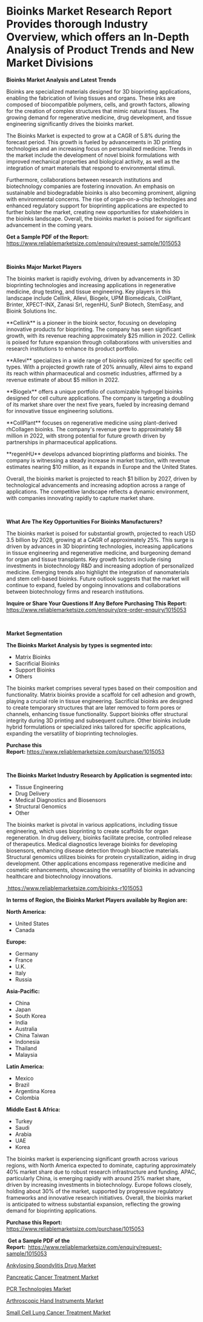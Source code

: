 <p><h1>Bioinks Market Research Report Provides thorough Industry Overview, which offers an In-Depth Analysis of Product Trends and New Market Divisions</h1></p><p><strong>Bioinks Market Analysis and Latest Trends</strong></p>
<p><p>Bioinks are specialized materials designed for 3D bioprinting applications, enabling the fabrication of living tissues and organs. These inks are composed of biocompatible polymers, cells, and growth factors, allowing for the creation of complex structures that mimic natural tissues. The growing demand for regenerative medicine, drug development, and tissue engineering significantly drives the bioinks market.</p><p>The Bioinks Market is expected to grow at a CAGR of 5.8% during the forecast period. This growth is fueled by advancements in 3D printing technologies and an increasing focus on personalized medicine. Trends in the market include the development of novel bioink formulations with improved mechanical properties and biological activity, as well as the integration of smart materials that respond to environmental stimuli.</p><p>Furthermore, collaborations between research institutions and biotechnology companies are fostering innovation. An emphasis on sustainable and biodegradable bioinks is also becoming prominent, aligning with environmental concerns. The rise of organ-on-a-chip technologies and enhanced regulatory support for bioprinting applications are expected to further bolster the market, creating new opportunities for stakeholders in the bioinks landscape. Overall, the bioinks market is poised for significant advancement in the coming years.</p></p>
<p><strong>Get a Sample PDF of the Report:&nbsp;</strong> <a href="https://www.reliablemarketsize.com/enquiry/request-sample/1015053?utm_campaign=1143&utm_medium=2&utm_source=Github&utm_content=ia&utm_term=05032025&utm_id=bioinks">https://www.reliablemarketsize.com/enquiry/request-sample/1015053</a></p>
<p>&nbsp;</p>
<p><strong>Bioinks Major Market Players</strong></p>
<p><p>The bioinks market is rapidly evolving, driven by advancements in 3D bioprinting technologies and increasing applications in regenerative medicine, drug testing, and tissue engineering. Key players in this landscape include Cellink, Allevi, Biogelx, UPM Biomedicals, CollPlant, Brinter, XPECT-INX, Zanasi Srl, regenHU, SunP Biotech, StemEasy, and Bioink Solutions Inc.</p><p>**Cellink** is a pioneer in the bioink sector, focusing on developing innovative products for bioprinting. The company has seen significant growth, with its revenue reaching approximately $25 million in 2022. Cellink is poised for future expansion through collaborations with universities and research institutions to enhance its product portfolio.</p><p>**Allevi** specializes in a wide range of bioinks optimized for specific cell types. With a projected growth rate of 20% annually, Allevi aims to expand its reach within pharmaceutical and cosmetic industries, affirmed by a revenue estimate of about $5 million in 2022.</p><p>**Biogelx** offers a unique portfolio of customizable hydrogel bioinks designed for cell culture applications. The company is targeting a doubling of its market share over the next five years, fueled by increasing demand for innovative tissue engineering solutions.</p><p>**CollPlant** focuses on regenerative medicine using plant-derived rhCollagen bioinks. The company's revenue grew to approximately $8 million in 2022, with strong potential for future growth driven by partnerships in pharmaceutical applications.</p><p>**regenHU** develops advanced bioprinting platforms and bioinks. The company is witnessing a steady increase in market traction, with revenue estimates nearing $10 million, as it expands in Europe and the United States.</p><p>Overall, the bioinks market is projected to reach $1 billion by 2027, driven by technological advancements and increasing adoption across a range of applications. The competitive landscape reflects a dynamic environment, with companies innovating rapidly to capture market share.</p></p>
<p>&nbsp;</p>
<p><strong>What Are The Key Opportunities For Bioinks Manufacturers?</strong></p>
<p><p>The bioinks market is poised for substantial growth, projected to reach USD 3.5 billion by 2028, growing at a CAGR of approximately 25%. This surge is driven by advances in 3D bioprinting technologies, increasing applications in tissue engineering and regenerative medicine, and burgeoning demand for organ and tissue transplants. Key growth factors include rising investments in biotechnology R&D and increasing adoption of personalized medicine. Emerging trends also highlight the integration of nanomaterials and stem cell-based bioinks. Future outlook suggests that the market will continue to expand, fueled by ongoing innovations and collaborations between biotechnology firms and research institutions.</p></p>
<p><strong>Inquire or Share Your Questions If Any Before Purchasing This Report:</strong> <a href="https://www.reliablemarketsize.com/enquiry/pre-order-enquiry/1015053?utm_campaign=1143&utm_medium=2&utm_source=Github&utm_content=ia&utm_term=05032025&utm_id=bioinks">https://www.reliablemarketsize.com/enquiry/pre-order-enquiry/1015053</a></p>
<p>&nbsp;</p>
<p><strong>Market Segmentation</strong></p>
<p><strong>The Bioinks Market Analysis by types is segmented into:</strong></p>
<p><ul><li>Matrix Bioinks</li><li>Sacrificial Bioinks</li><li>Support Bioinks</li><li>Others</li></ul></p>
<p><p>The bioinks market comprises several types based on their composition and functionality. Matrix bioinks provide a scaffold for cell adhesion and growth, playing a crucial role in tissue engineering. Sacrificial bioinks are designed to create temporary structures that are later removed to form pores or channels, enhancing tissue functionality. Support bioinks offer structural integrity during 3D printing and subsequent culture. Other bioinks include hybrid formulations or specialized inks tailored for specific applications, expanding the versatility of bioprinting technologies.</p></p>
<p><strong>Purchase this Report:&nbsp;</strong><a href="https://www.reliablemarketsize.com/purchase/1015053?utm_campaign=1143&utm_medium=2&utm_source=Github&utm_content=ia&utm_term=05032025&utm_id=bioinks">https://www.reliablemarketsize.com/purchase/1015053</a></p>
<p>&nbsp;</p>
<p><strong>The Bioinks Market Industry Research by Application is segmented into:</strong></p>
<p><ul><li>Tissue Engineering</li><li>Drug Delivery</li><li>Medical Diagnostics and Biosensors</li><li>Structural Genomics</li><li>Other</li></ul></p>
<p><p>The bioinks market is pivotal in various applications, including tissue engineering, which uses bioprinting to create scaffolds for organ regeneration. In drug delivery, bioinks facilitate precise, controlled release of therapeutics. Medical diagnostics leverage bioinks for developing biosensors, enhancing disease detection through bioactive materials. Structural genomics utilizes bioinks for protein crystallization, aiding in drug development. Other applications encompass regenerative medicine and cosmetic enhancements, showcasing the versatility of bioinks in advancing healthcare and biotechnology innovations.</p></p>
<p><a href="https://www.reliablemarketsize.com/bioinks-r1015053?utm_campaign=1143&utm_medium=2&utm_source=Github&utm_content=ia&utm_term=05032025&utm_id=bioinks">&nbsp;https://www.reliablemarketsize.com/bioinks-r1015053</a></p>
<p><strong>In terms of Region, the Bioinks Market Players available by Region are:</strong></p>
<p>
    <p> <strong> North America: </strong>
        <ul>
            <li>United States</li>
            <li>Canada</li>
        </ul>
        </p> 
    <p> <strong> Europe: </strong>
        <ul>
            <li>Germany</li>
            <li>France</li>
            <li>U.K.</li>
            <li>Italy</li>
            <li>Russia</li>
        </ul>
        </p> 
    <p> <strong> Asia-Pacific: </strong>
        <ul>
            <li>China</li>
            <li>Japan</li>
            <li>South Korea</li>
            <li>India</li>
            <li>Australia</li>
            <li>China Taiwan</li>
            <li>Indonesia</li>
            <li>Thailand</li>
            <li>Malaysia</li>
        </ul>
        </p> 
    <p> <strong> Latin America: </strong>
        <ul>
            <li>Mexico</li>
            <li>Brazil</li>
            <li>Argentina Korea</li>
            <li>Colombia</li>
        </ul>
        </p> 
    <p> <strong> Middle East & Africa: </strong>
        <ul>
            <li>Turkey</li>
            <li>Saudi</li>
            <li>Arabia</li>
            <li>UAE</li>
            <li>Korea</li>
        </ul>
    </p>
    </p>
<p><p>The bioinks market is experiencing significant growth across various regions, with North America expected to dominate, capturing approximately 40% market share due to robust research infrastructure and funding. APAC, particularly China, is emerging rapidly with around 25% market share, driven by increasing investments in biotechnology. Europe follows closely, holding about 30% of the market, supported by progressive regulatory frameworks and innovative research initiatives. Overall, the bioinks market is anticipated to witness substantial expansion, reflecting the growing demand for bioprinting applications.</p></p>
<p><strong>Purchase this Report: </strong><a href="https://www.reliablemarketsize.com/purchase/1015053?utm_campaign=1143&utm_medium=2&utm_source=Github&utm_content=ia&utm_term=05032025&utm_id=bioinks">https://www.reliablemarketsize.com/purchase/1015053</a></p>
<p>&nbsp;<strong>Get a Sample PDF of the Report:&nbsp;&nbsp;</strong><a href="https://www.reliablemarketsize.com/enquiry/request-sample/1015053?utm_campaign=1143&utm_medium=2&utm_source=Github&utm_content=ia&utm_term=05032025&utm_id=bioinks">https://www.reliablemarketsize.com/enquiry/request-sample/1015053</a></p>
<p><strong></strong></p>
<p><p><a href="https://github.com/efialiurca/Market-Research-Report-List-1/blob/main/ankylosing-spondylitis-drug-market.md?utm_campaign=1143&utm_medium=2&utm_source=Github&utm_content=ia&utm_term=05032025&utm_id=bioinks">Ankylosing Spondylitis Drug Market</a></p><p><a href="https://github.com/ocambdidarhz/Market-Research-Report-List-1/blob/main/pancreatic-cancer-treatment-market.md?utm_campaign=1143&utm_medium=2&utm_source=Github&utm_content=ia&utm_term=05032025&utm_id=bioinks">Pancreatic Cancer Treatment Market</a></p><p><a href="https://github.com/aslinalirey9/Market-Research-Report-List-1/blob/main/pcr-technologies-market.md?utm_campaign=1143&utm_medium=2&utm_source=Github&utm_content=ia&utm_term=05032025&utm_id=bioinks">PCR Technologies Market</a></p><p><a href="https://github.com/oshodikurc/Market-Research-Report-List-1/blob/main/arthroscopic-hand-instruments-market.md?utm_campaign=1143&utm_medium=2&utm_source=Github&utm_content=ia&utm_term=05032025&utm_id=bioinks">Arthroscopic Hand Instruments Market</a></p><p><a href="https://github.com/ajegiobitsa/Market-Research-Report-List-1/blob/main/small-cell-lung-cancer-treatment-market.md?utm_campaign=1143&utm_medium=2&utm_source=Github&utm_content=ia&utm_term=05032025&utm_id=bioinks">Small Cell Lung Cancer Treatment Market</a></p></p>